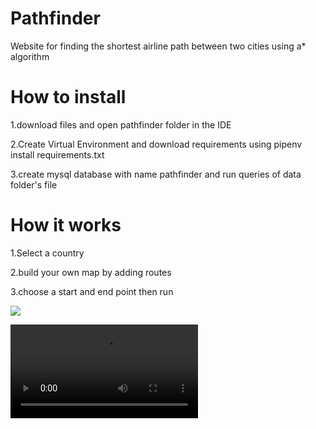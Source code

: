 # Pathfinder
Website for finding the shortest airline path between two cities using a* algorithm


# How to install

1.download files and open pathfinder folder in the IDE

2.Create Virtual Environment and download requirements using pipenv install requirements.txt

3.create mysql database with name pathfinder and run queries of data folder's file


# How it works

1.Select a country

2.build your own map by adding routes

3.choose a start and end point then run


![](https://github.com/Modar-Mulla/Pathfinder/blob/main/20220828223120_Trim%20(1).gif)


![](https://user-images.githubusercontent.com/98617055/187096386-adcbec1d-e436-48cc-aaf2-c0e3d1c22ec1.mp4)

